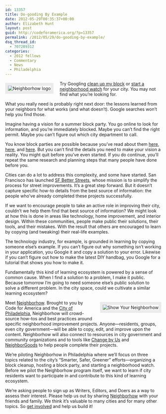 ```yaml
---
id: 13357
title: Do-gooding By Example
date: 2012-05-29T00:35:37+00:00
author: Elizabeth Hunt
layout: post
guid: http://codeforamerica.org/?p=13357
permalink: /2012/05/29/do-gooding-by-example/
dsq_thread_id:
  - 707289312
categories:
  - 2012 fellows
  - Commentary
  - News
  - Philadelphia
---
```

<a href="http://www.neighborhow.org" target="_blank"><img style="float: left; border: 9px solid #ebebeb; margin: 6px 20px 12px 0px;" title="Neighborhow logo" src="http://codeforamerica.org/wp-content/uploads/2012/05/nhow_blog_post.jpg" alt="Neighborhow logo" /></a>Try Googling <a href="https://www.google.com/#hl=en&sclient=psy-ab&q=clean+up+my+block+san+francisco&oq=clean+up+my+block+san+francisco&aq=f&aqi=p-p1&aql=1&gs_l=serp.3..35i39.3454.4870.0.5202.13.13.0.0.0.0.181.2112.0j13.13.0.cish.1.0.0.XPBYVX-CGwU&pbx=1&bav=on.2,or.r_gc.r_pw.r_cp.r_qf.,cf.osb&fp=4fe12e6fa93b8121&biw=1236&bih=838" target="_blank">clean up my block</a> or <a href="https://www.google.com/#hl=en&sclient=psy-ab&q=start+a+neighborhood+watch+san+francisco&oq=start+a+neighborhood+watch+san+francisco&aq=f&aqi=p-p1&aql=1&gs_l=serp.3..35i39.1901.3465.0.3728.13.13.0.0.0.0.214.2046.0j12j1.13.0.cish.1.0.0.hxzXaMX69WA&pbx=1&bav=on.2,or.r_gc.r_pw.r_cp.r_qf.,cf.osb&fp=4fe12e6fa93b8121&biw=1236&bih=838" target="_blank">start a neighborhood watch</a> for your city. You may not find what you’re looking for.

What you really need is probably right next door: the lessons learned from your neighbors for what works (and what doesn’t). Google searches won’t help you find those.

Imagine having a vision for a summer block party. You go online to look for information, and you&#8217;re immediately blocked. Maybe you can&#8217;t find the right permit. Maybe you can&#8217;t figure out which city department to call.

You know block parties are possible because you&#8217;ve read about them <a href="http://www.sunsetblockparty.info/" target="_blank">here</a>, <a href="https://www.facebook.com/events/106995976055241/" target="_blank">here</a>, and <a href="http://www.meetup.com/sf-pops/events/59542682/" target="_blank">here</a>. But you can&#8217;t find the details you need to make your vision a reality. You might quit before you&#8217;ve even started. If you do continue, you&#8217;ll repeat the same research and planning steps that many people have done before you.

Cities can do a lot to address this complexity, and some have started. San Francisco has launched <a href="http://www.sfbetterstreets.org/" target="_blank">SF Better Streets</a>, whose mission is to simplify the process for street improvements. It&#8217;s a great step forward. But it doesn&#8217;t capture specific how-to details from the best source of information: the people who&#8217;ve already completed these projects successfully.

If we want to encourage people to take an active role in improving their city, couldn&#8217;t we help them find that best source of information? We might look at how this is done in areas like technology, home improvement, and interior design. Within these communities, people make public their solutions, their tools, and their mistakes. With the result that others are encouraged to learn by copying (and tweaking) their real-life examples.

The technology industry, for example, is grounded in learning by copying someone else&#8217;s example. If you can&#8217;t figure out why something isn&#8217;t working in your application, you Google it and copy a solution to your error. Likewise if you can&#8217;t figure out how to make the latest DIY handbag, you Google for a tutorial that shows you how to make it.

Fundamentally this kind of learning ecosystem is powered by a sense of common cause. When I find a solution to a problem, I make it public. Because tomorrow I&#8217;m going to need someone else&#8217;s public solution to solve a different problem. In the city space, could we cultivate a similar learning ecosystem?

<p style="text-align: center;">
  <a href="http://www.neighborhow.org" target="_blank"><img class="alignnone size-medium wp-image-13387" style="float: right; border: 9px solid #ebebeb; margin: 6px 0px 12px 20px;" title="Show Your Neighborhow" src="http://codeforamerica.org/wp-content/uploads/2012/05/logo_blog-300x72.jpg" alt="Show Your Neighborhow" /></a>
</p>

Meet <a href="http://www.neighborhow.org" target="_blank">Neighborhow</a>. Brought to you by Code for America and the <a href="http://www.phila.gov" target="_blank">City of Philadelphia</a>, Neighborhow will crowd-source how-tos and best practices around specific neighborhood improvement projects. Anyone—residents, groups, even city government—will be able to copy, edit, and improve upon the content. Neighborhow will also connect to resources in city government and community organizations and to tools like <a href="http://philly.changeby.us" target="_blank">Change by Us</a> and <a href="http://www.neighborgoods.net" target="_blank">NeighborGoods</a> to help people complete their projects.

We&#8217;re piloting Neighborhow in Philadelphia where we&#8217;ll focus on three topics related to the city&#8217;s &#8220;Smarter, Safer, Greener&#8221; efforts—organizing a block cleanup, hosting a block party, and starting a neighborhood watch. Before we pilot the Neighborhow program itself, we want to learn if city residents want to participate in and contribute to this kind of learning ecosystem.

We&#8217;re asking people to sign up as Writers, Editors, and Doers as a way to assess their interest. Please help us out by sharing <a href="http://www.neighborhow.org" target="_blank">Neighborhow</a> with your friends and family. We think it&#8217;s valuable to many cities and for many other topics. So <a href="http://www.neighborhow.org" target="_blank">get involved</a> and help us build it!